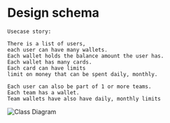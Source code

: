 # Design schema

```
Usecase story:

There is a list of users, 
each user can have many wallets. 
Each wallet holds the balance amount the user has. 
Each wallet has many cards. 
Each card can have limits
limit on money that can be spent daily, monthly.

Each user can also be part of 1 or more teams. 
Each team has a wallet. 
Team wallets have also have daily, monthly limits
```

![Class Diagram](http://www.plantuml.com/plantuml/proxy?cache=no&src=https://raw.githubusercontent.com/mirzaakhena/spenmotest/blob/main/exercise3/doc/class_diagram.puml)